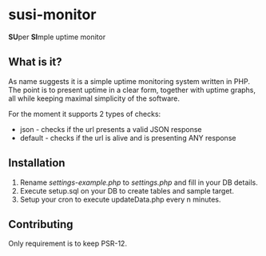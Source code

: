 # susi-monitor
**SU**per **SI**mple uptime monitor

## What is it?
As name suggests it is a simple uptime monitoring system written in PHP.
The point is to present uptime in a clear form, together with uptime graphs, all while keeping
maximal simplicity of the software. 

For the moment it supports 2 types of checks:
- json - checks if the url presents a valid JSON response
- default - checks if the url is alive and is presenting ANY response

## Installation
1. Rename *settings-example.php* to *settings.php* and fill in your DB details.
2. Execute setup.sql on your DB to create tables and sample target.
3. Setup your cron to execute updateData.php every n minutes.

## Contributing
Only requirement is to keep PSR-12.